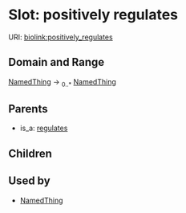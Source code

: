 # Slot: positively regulates




URI: [biolink:positively_regulates](https://w3id.org/biolink/vocab/positively_regulates)
## Domain and Range

[NamedThing](NamedThing.md) ->  <sub>0..*</sub> [NamedThing](NamedThing.md)
## Parents

 *  is_a: [regulates](regulates.md)
## Children

## Used by

 * [NamedThing](NamedThing.md)
